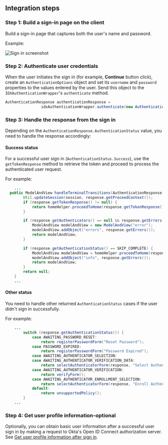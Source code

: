 ## Integration steps

### Step 1: Build a sign-in page on the client

Build a sign-in page that captures both the user's name and password.

Example:

<div class="common-image-format">

![Sign in screenshot](/img/oie-embedded-sdk/oie-embedded-sdk-use-case-simple-sign-on-screenshot-sign-in.png
 "Sign in screenshot")

</div>

### Step 2: Authenticate user credentials

When the user initiates the sign in (for example, **Continue** button click), create
an `AuthenticationOptions` object and set its `username` and `password`
properties to the values entered by the user. Send this object to the
`IDXAuthenticationWrapper`'s `authenticate` method.

```java
AuthenticationResponse authenticationResponse =
                idxAuthenticationWrapper.authenticate(new AuthenticationOptions(username, password), beginResponse.getProceedContext());
```

### Step 3: Handle the response from the sign in

Depending on the `AuthenticationResponse.AuthenticationStatus` value, you need to handle the response accordingly:

#### Success status

For a successful user sign in (`AuthenticationStatus.Success`), use the `getTokenResponse` method to retrieve the token and proceed to process the authenticated user request.

For example:

```java
    ...
  public ModelAndView handleTerminalTransitions(AuthenticationResponse response, HttpSession session) {
        Util.updateSession(session, response.getProceedContext());
        if (response.getTokenResponse() != null) {
            return homeHelper.proceedToHome(response.getTokenResponse(), session);
        }

        if (response.getAuthenticators() == null && response.getErrors().size() > 0) {
            ModelAndView modelAndView = new ModelAndView("error");
            modelAndView.addObject("errors", response.getErrors());
            return modelAndView;
        }

        if (response.getAuthenticationStatus() == SKIP_COMPLETE) {
            ModelAndView modelAndView = homeHelper.proceedToHome(response.getTokenResponse(), session);
            modelAndView.addObject("info", response.getErrors());
            return modelAndView;
        }
        return null;
    }
    ...
```

#### Other status

You need to handle other returned `AuthenticationStatus` cases if the user didn't sign in successfully.

For example:

```java
    ...
        switch (response.getAuthenticationStatus()) {
            case AWAITING_PASSWORD_RESET:
                return registerPasswordForm("Reset Password");
            case PASSWORD_EXPIRED:
                return registerPasswordForm("Password Expired");
            case AWAITING_AUTHENTICATOR_SELECTION:
            case AWAITING_AUTHENTICATOR_VERIFICATION_DATA:
                return selectAuthenticatorForm(response, "Select Authenticator", session);
            case AWAITING_AUTHENTICATOR_VERIFICATION:
                return verifyForm();
            case AWAITING_AUTHENTICATOR_ENROLLMENT_SELECTION:
                return selectAuthenticatorForm(response, "Enroll Authenticator", session);
            default:
                return unsupportedPolicy();
        }
    ...
```

### Step 4: Get user profile information-optional

Optionally, you can obtain basic user information after a successful user
sign in by making a request to Okta's Open ID Connect authorization server. See [Get user profile information after sign in](/docs/guides/oie-embedded-sdk-alternate-flows/java/main/#getuserprofileinfo).
